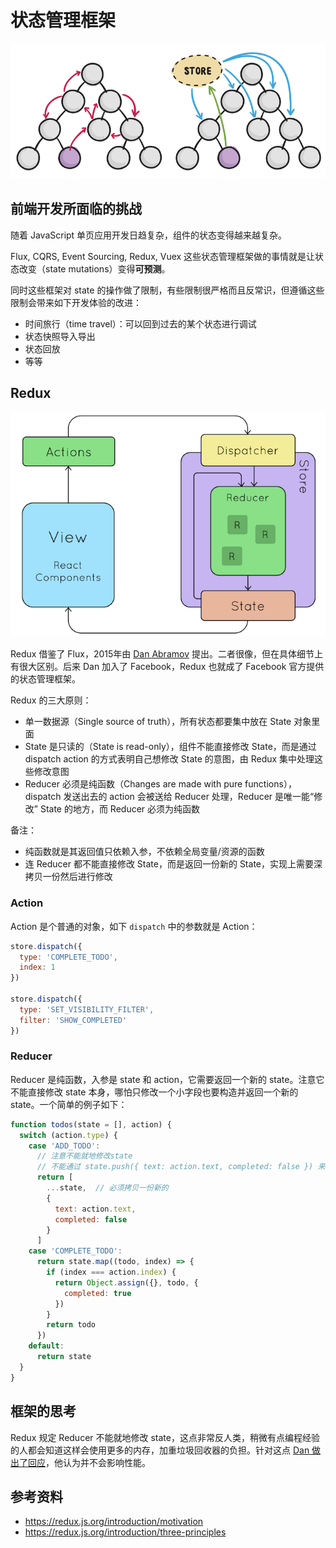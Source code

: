 # 状态管理框架
![](./img/store.png)

## 前端开发所面临的挑战
随着 JavaScript 单页应用开发日趋复杂，组件的状态变得越来越复杂。

Flux, CQRS, Event Sourcing, Redux, Vuex 这些状态管理框架做的事情就是让状态改变（state mutations）变得**可预测**。

同时这些框架对 state 的操作做了限制，有些限制很严格而且反常识，但遵循这些限制会带来如下开发体验的改进：
- 时间旅行（time travel）：可以回到过去的某个状态进行调试
- 状态快照导入导出
- 状态回放
- 等等

## Redux

![](./img/redux-arch.png)

Redux 借鉴了 Flux，2015年由 [Dan Abramov](https://github.com/gaearon) 提出。二者很像，但在具体细节上有很大区别。后来 Dan 加入了 Facebook，Redux 也就成了 Facebook 官方提供的状态管理框架。

Redux 的三大原则：
- 单一数据源（Single source of truth），所有状态都要集中放在 State 对象里面
- State 是只读的（State is read-only），组件不能直接修改 State，而是通过 dispatch action 的方式表明自己想修改 State 的意图，由 Redux 集中处理这些修改意图
- Reducer 必须是纯函数（Changes are made with pure functions），dispatch 发送出去的 action 会被送给 Reducer 处理，Reducer 是唯一能“修改” State 的地方，而 Reducer 必须为纯函数

备注：
- 纯函数就是其返回值只依赖入参，不依赖全局变量/资源的函数
- 连 Reducer 都不能直接修改 State，而是返回一份新的 State，实现上需要深拷贝一份然后进行修改

### Action
Action 是个普通的对象，如下 `dispatch` 中的参数就是 Action：
```js
store.dispatch({
  type: 'COMPLETE_TODO',
  index: 1
})

store.dispatch({
  type: 'SET_VISIBILITY_FILTER',
  filter: 'SHOW_COMPLETED'
})
```

### Reducer
Reducer 是纯函数，入参是 state 和 action，它需要返回一个新的 state。注意它不能直接修改 state 本身，哪怕只修改一个小字段也要构造并返回一个新的 state。一个简单的例子如下：
```js
function todos(state = [], action) {
  switch (action.type) {
    case 'ADD_TODO':
      // 注意不能就地修改state
      // 不能通过 state.push({ text: action.text, completed: false }) 来实现
      return [
        ...state,  // 必须拷贝一份新的
        {
          text: action.text,
          completed: false
        }
      ]
    case 'COMPLETE_TODO':
      return state.map((todo, index) => {
        if (index === action.index) {
          return Object.assign({}, todo, {
            completed: true
          })
        }
        return todo
      })
    default:
      return state
  }
}
```

## 框架的思考

Redux 规定 Reducer 不能就地修改 state，这点非常反人类，稍微有点编程经验的人都会知道这样会使用更多的内存，加重垃圾回收器的负担。针对这点 [Dan 做出了回应](https://github.com/reduxjs/redux/issues/328)，他认为并不会影响性能。

## 参考资料

- https://redux.js.org/introduction/motivation
- https://redux.js.org/introduction/three-principles
